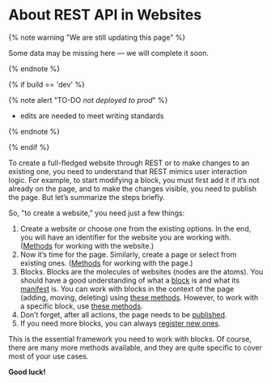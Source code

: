 # About REST API in Websites

{% note warning "We are still updating this page" %}

Some data may be missing here — we will complete it soon.

{% endnote %}

{% if build == 'dev' %}

{% note alert "TO-DO _not deployed to prod_" %}

- edits are needed to meet writing standards

{% endnote %}

{% endif %}

To create a full-fledged website through REST or to make changes to an existing one, you need to understand that REST mimics user interaction logic. For example, to start modifying a block, you must first add it if it’s not already on the page, and to make the changes visible, you need to publish the page. But let’s summarize the steps briefly.

So, "to create a website," you need just a few things:

1. Create a website or choose one from the existing options. In the end, you will have an identifier for the website you are working with. ([Methods](./site/index.md) for working with the website.)
2. Now it’s time for the page. Similarly, create a page or select from existing ones. ([Methods](./page/index.md) for working with the page.)
3. Blocks. Blocks are the molecules of websites (nodes are the atoms). You should have a good understanding of what a [block](./block/index.md) is and what its [manifest](./block/manifest.md) is. You can work with blocks in the context of the page (adding, moving, deleting) using [these methods](./page/block-methods/index.md). However, to work with a specific block, use [these methods](./block/methods/index.md).
4. Don’t forget, after all actions, the page needs to be [published](./page/methods/landing-landing-publication.md).
5. If you need more blocks, you can always [register new ones](./demos/index.md).

This is the essential framework you need to work with blocks. Of course, there are many more methods available, and they are quite specific to cover most of your use cases.

**Good luck!**